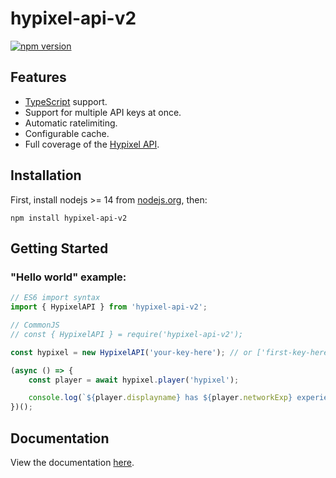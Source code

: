 # hypixel-api-v2

[![npm version](https://badge.fury.io/js/hypixel-api-v2.svg)](https://www.npmjs.com/package/hypixel-api-v2)

## Features
 * [TypeScript](https://www.typescriptlang.org/) support.
 * Support for multiple API keys at once.
 * Automatic ratelimiting.
 * Configurable cache.
 * Full coverage of the [Hypixel API](https://api.hypixel.net/).

## Installation

First, install nodejs >= 14 from [nodejs.org](https://nodejs.org/), then:

`npm install hypixel-api-v2`

## Getting Started

### "Hello world" example:
```js
// ES6 import syntax
import { HypixelAPI } from 'hypixel-api-v2';

// CommonJS
// const { HypixelAPI } = require('hypixel-api-v2');

const hypixel = new HypixelAPI('your-key-here'); // or ['first-key-here', 'second-key-here', ...]

(async () => {
	const player = await hypixel.player('hypixel');

	console.log(`${player.displayname} has ${player.networkExp} experience.`);
})();
```

## Documentation

View the documentation [here](http://googlesites.github.io/hypixel-api-v2/index.html).